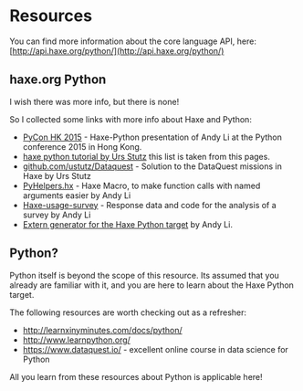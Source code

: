# Resources

You can find more information about the core language API, here: [http://api.haxe.org/python/](http://api.haxe.org/python/)


## haxe.org Python

I wish there was more info, but there is none!

So I collected some links with more info about Haxe and Python:

- [PyCon HK 2015](https://haxe.io/@andy_li/PyCon%20HK%202015.pdf) - Haxe-Python presentation of Andy Li at the Python conference 2015 in Hong Kong.
- [haxe python tutorial by Urs Stutz](https://steemit.com/programming/@kkaos/haxe-python-tutorial-intro) this list is taken from this pages.
- [github.com/ustutz/Dataquest](https://github.com/ustutz/Dataquest) - Solution to the DataQuest missions in Haxe by Urs Stutz
- [PyHelpers.hx](https://github.com/andyli/haxe-usage-survey/blob/master/src/PyHelpers.hx) - Haxe Macro, to make function calls with named arguments easier by Andy Li
- [Haxe-usage-survey](https://github.com/andyli/haxe-usage-survey) - Response data and code for the analysis of a survey by Andy Li
- [Extern generator for the Haxe Python target](https://github.com/andyli/pyextern) by Andy Li.


## Python?

Python itself is beyond the scope of this resource. Its assumed that you already are familiar with it, and you are here to learn about the Haxe Python target.

The following resources are worth checking out as a refresher:

* <http://learnxinyminutes.com/docs/python/>
* <http://www.learnpython.org/>
* <https://www.dataquest.io/> - excellent online course in data science for Python</li>

All you learn from these resources about Python is applicable here!

